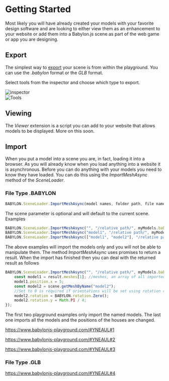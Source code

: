 # Getting Started 
Most likely you will have already created your models with your favorite design software and are looking to either view them as an enhancement to your website or add them into a Babylon.js scene as part of the web game or app you are designing.
## Export
The simplest way to [export]() your scene is from within the playground. You can use the *.babylon* format or the *GLB* format.

Select tools from the inspector and choose which type to export.

![inspector](/img/campus/pgpartmenu.png)  
![Tools](/img/campus/export.png)

## Viewing
The *Viewer* extension is a script you can add to your website that allows models to be displayed. More on this soon.

## Import
When you put a model into a scene you are, in fact, loading it into a browser. As you will already know when you load anything into a website it is asynchronous. Before you can do anything with your models you need to know they have loaded. You can do this using the *ImportMeshAsync* method of the *SceneLoader*.

### File Type .BABYLON
```javascript
BABYLON.SceneLoader.ImportMeshAsync(model names, folder path, file name, scene);
```
The scene parameter is optional and will default to the current scene.  
Examples
```javascript
BABYLON.SceneLoader.ImportMeshAsync("", "/relative path/", myModels.babylon); //empty string all meshes
BABYLON.SceneLoader.ImportMeshAsync("model1", "/relative path/", myModels.babylon); //Name of model for one model
BABYLON.SceneLoader.ImportMeshAsync(["model1", "model2"], "/relative path/", myModels.babylon); //Array of model names
```
The above examples will import the models only and you will not be able to manipulate them. The method *ImportMeshAsync* uses promises to return a result. When the import has finished then you can deal with the returned result as follows
```javascript
BABYLON.SceneLoader.ImportMeshAsync("", "/relative path/", myModels.babylon).then((result) => {
    const model1 = result.meshes[1]; //meshes, an array of all imported meshes is one of the properties of the result object
    model1.position.x = 5;
    const model2 = scene.getMeshByName("model2");
    //Set to 0 is required if orientations will be set using rotation rather than rotationQuaternion
    model2.rotation = BABYLON.rotation.Zero(); 
    model2.rotation.y = Math.PI / 4;
});
```
The first two playground examples only import the named models. The last one imports all the models and the positions of the houses are changed.

https://www.babylonjs-playground.com/#YNEAUL#1

https://www.babylonjs-playground.com/#YNEAUL#2

https://www.babylonjs-playground.com/#YNEAUL#3


### File Type .GLB

https://www.babylonjs-playground.com/#YNEAUL#4